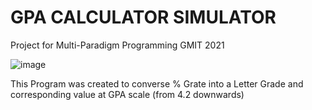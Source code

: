 # GPA CALCULATOR SIMULATOR
Project for Multi-Paradigm Programming GMIT 2021

![image](https://user-images.githubusercontent.com/47505151/120461862-4c704600-c392-11eb-8ea6-bcb1af4f096d.png)


This Program  was created to converse % Grate into a Letter Grade and corresponding value at GPA scale (from 4.2 downwards)

